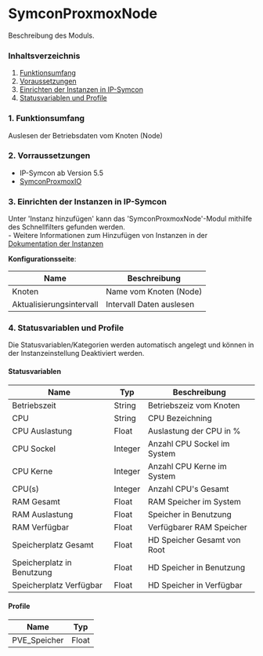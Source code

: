 # SymconProxmoxNode
Beschreibung des Moduls.

### Inhaltsverzeichnis

1. [Funktionsumfang](#1-funktionsumfang)
2. [Voraussetzungen](#2-voraussetzungen)
3. [Einrichten der Instanzen in IP-Symcon](#3-einrichten-der-instanzen-in-ip-symcon)
4. [Statusvariablen und Profile](#4-statusvariablen-und-profile)


### 1. Funktionsumfang

Auslesen der Betriebsdaten vom Knoten (Node)

### 2. Vorraussetzungen

- IP-Symcon ab Version 5.5
- [SymconProxmoxIO](https://github.com/sewo777/SymconProxmox/tree/main/SymconProxmoxIO#readme)


### 3. Einrichten der Instanzen in IP-Symcon

 Unter 'Instanz hinzufügen' kann das 'SymconProxmoxNode'-Modul mithilfe des Schnellfilters gefunden werden.  
	- Weitere Informationen zum Hinzufügen von Instanzen in der [Dokumentation der Instanzen](https://www.symcon.de/service/dokumentation/konzepte/instanzen/#Instanz_hinzufügen)

__Konfigurationsseite__:

Name     | Beschreibung
-------- | ------------------
Knoten   | Name vom Knoten (Node)
Aktualisierungsintervall | Intervall Daten auslesen

### 4. Statusvariablen und Profile

Die Statusvariablen/Kategorien werden automatisch angelegt und können in der Instanzeinstellung Deaktiviert werden.

#### Statusvariablen

Name   | Typ     | Beschreibung
------ | ------- | ------------
Betriebszeit | String | Betriebszeiz vom Knoten
CPU | String | CPU Bezeichning
CPU Auslastung | Float | Auslastung der CPU in %
CPU Sockel | Integer | Anzahl CPU Sockel im System
CPU Kerne | Integer | Anzahl CPU Kerne im System
CPU(s) | Integer | Anzahl CPU's Gesamt
RAM Gesamt | Float | RAM Speicher im System
RAM Auslastung | Float | Speicher in Benutzung
RAM Verfügbar | Float | Verfügbarer RAM Speicher 
Speicherplatz Gesamt | Float | HD Speicher Gesamt von Root
Speicherplatz in Benutzung | Float | HD Speicher in Benutzung
Speicherplatz Verfügbar | Float | HD Speicher in Verfügbar

#### Profile

Name   | Typ
------ | -------
PVE_Speicher | Float

